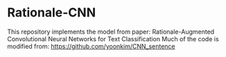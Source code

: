 # Rationale-CNN
This repository implements the model from paper: Rationale-Augmented Convolutional Neural Networks for Text Classification
Much of the code is modified from: https://github.com/yoonkim/CNN_sentence
